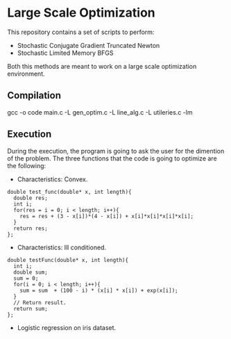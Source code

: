 # Large Scale Optimization

This repository contains a set of scripts to perform:

* Stochastic Conjugate Gradient Truncated Newton
* Stochastic Limited Memory BFGS

Both this methods are meant to work on a large scale optimization environment.

## Compilation

gcc -o code main.c -L gen_optim.c -L line_alg.c -L utileries.c -lm

## Execution

During the execution, the program is going to ask the user for the dimention of the problem. The three functions that the code is going to optimize are the following:


* Characteristics: Convex.

```
double test_func(double* x, int length){
  double res;
  int i;
  for(res = i = 0; i < length; i++){
    res = res + (3 - x[i])*(4 - x[i]) + x[i]*x[i]*x[i]*x[i];
  }
  return res;
};
```

* Characteristics: Ill conditioned.

```
double testFunc(double* x, int length){
  int i;
  double sum;
  sum = 0;
  for(i = 0; i < length; i++){
    sum = sum  + (100 - i) * (x[i] * x[i]) + exp(x[i]);
  }
  // Return result.
  return sum;
};
```

* Logistic regression on iris dataset.

